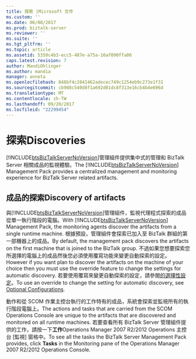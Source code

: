 ```yaml
---
title: 探索 |Microsoft 文件
ms.custom: ''
ms.date: 06/08/2017
ms.prod: biztalk-server
ms.reviewer: ''
ms.suite: ''
ms.tgt_pltfrm: ''
ms.topic: article
ms.assetid: 5350c4b3-ecc5-487e-a75a-16af090ffa06
caps.latest.revision: 7
author: MandiOhlinger
ms.author: mandia
manager: anneta
ms.openlocfilehash: 848bf4c2841462adecec749c1254eb9c273e1f31
ms.sourcegitcommit: cb908c540d8f1a692d01dc8f313e16cb4b4e696d
ms.translationtype: MT
ms.contentlocale: zh-TW
ms.lasthandoff: 09/20/2017
ms.locfileid: "22299454"
---
```

# <a name="discoveries"></a><span data-ttu-id="d30d8-102">探索</span><span class="sxs-lookup"><span data-stu-id="d30d8-102">Discoveries</span></span>
<span data-ttu-id="d30d8-103">[!INCLUDE[btsBizTalkServerNoVersion](../includes/btsbiztalkservernoversion-md.md)]管理組件提供集中式的管理和 BizTalk Server 相關成品的監視體驗。</span><span class="sxs-lookup"><span data-stu-id="d30d8-103">The [!INCLUDE[btsBizTalkServerNoVersion](../includes/btsbiztalkservernoversion-md.md)] Management Pack provides a centralized management and monitoring experience for BizTalk Server related artifacts.</span></span>  
  
## <a name="discovery-of-artifacts"></a><span data-ttu-id="d30d8-104">成品的探索</span><span class="sxs-lookup"><span data-stu-id="d30d8-104">Discovery of artifacts</span></span>  
 <span data-ttu-id="d30d8-105">與[!INCLUDE[btsBizTalkServerNoVersion](../includes/btsbiztalkservernoversion-md.md)]管理組件，監視代理程式探索的成品從單一執行階段的電腦。</span><span class="sxs-lookup"><span data-stu-id="d30d8-105">With [!INCLUDE[btsBizTalkServerNoVersion](../includes/btsbiztalkservernoversion-md.md)] Management Pack, the monitoring agents discover the artifacts from a single runtime machine.</span></span> <span data-ttu-id="d30d8-106">根據預設，管理組件會探索已加入至 BizTalk 群組的第一部機器上的成品。</span><span class="sxs-lookup"><span data-stu-id="d30d8-106">By default, the management pack discovers the artifacts on the first machine that is joined to the BizTalk group.</span></span> <span data-ttu-id="d30d8-107">不過如果您想要探索您所選擇的電腦上的成品然後您必須使用覆寫功能來變更自動探索的設定。</span><span class="sxs-lookup"><span data-stu-id="d30d8-107">However if you want plan to discover the artifacts on the machine of your choice then you must use the override feature to change the settings for automatic discovery.</span></span> <span data-ttu-id="d30d8-108">若要使用覆寫來變更自動探索的設定，請參閱[的選擇性設定](../technical-guides/optional-configurations.md)。</span><span class="sxs-lookup"><span data-stu-id="d30d8-108">To use an override to change the setting for automatic discovery, see [Optional Configurations](../technical-guides/optional-configurations.md).</span></span>  
  
 <span data-ttu-id="d30d8-109">動作和從 SCOM 作業主控台執行的工作特有的成品，系統會探索並監視所有的執行階段電腦上。</span><span class="sxs-lookup"><span data-stu-id="d30d8-109">The actions and tasks that are carried from the SCOM Operations Console are unique to the artifacts that are discovered and monitored on all runtime machines.</span></span> <span data-ttu-id="d30d8-110">若要查看所有 BizTalk Server 管理組件提供的工作，請按一下**工作**Operations Manager 2007 R2/2012 Operations 主控台 [監視] 窗格中。</span><span class="sxs-lookup"><span data-stu-id="d30d8-110">To see all the tasks the BizTalk Server Management Pack provides, click **Tasks** in the Monitoring pane of the Operations Manager 2007 R2/2012 Operations Console.</span></span>